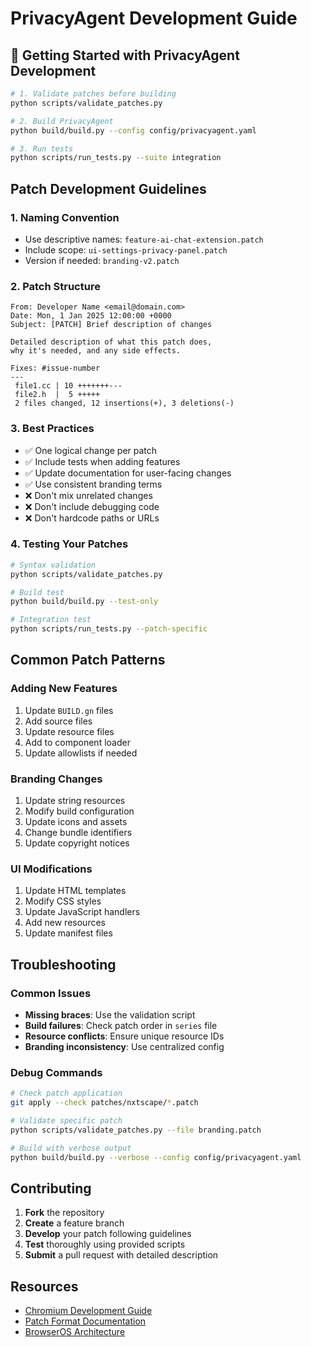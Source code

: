 # PrivacyAgent Development Guide

## 🚀 Getting Started with PrivacyAgent Development
```bash
# 1. Validate patches before building
python scripts/validate_patches.py

# 2. Build PrivacyAgent
python build/build.py --config config/privacyagent.yaml

# 3. Run tests
python scripts/run_tests.py --suite integration
```

## Patch Development Guidelines

### 1. **Naming Convention**
- Use descriptive names: `feature-ai-chat-extension.patch`
- Include scope: `ui-settings-privacy-panel.patch`
- Version if needed: `branding-v2.patch`

### 2. **Patch Structure**
```
From: Developer Name <email@domain.com>
Date: Mon, 1 Jan 2025 12:00:00 +0000
Subject: [PATCH] Brief description of changes

Detailed description of what this patch does,
why it's needed, and any side effects.

Fixes: #issue-number
---
 file1.cc | 10 +++++++---
 file2.h  |  5 +++++
 2 files changed, 12 insertions(+), 3 deletions(-)
```

### 3. **Best Practices**
- ✅ One logical change per patch
- ✅ Include tests when adding features
- ✅ Update documentation for user-facing changes
- ✅ Use consistent branding terms
- ❌ Don't mix unrelated changes
- ❌ Don't include debugging code
- ❌ Don't hardcode paths or URLs

### 4. **Testing Your Patches**
```bash
# Syntax validation
python scripts/validate_patches.py

# Build test
python build/build.py --test-only

# Integration test
python scripts/run_tests.py --patch-specific
```

## Common Patch Patterns

### Adding New Features
1. Update `BUILD.gn` files
2. Add source files
3. Update resource files
4. Add to component loader
5. Update allowlists if needed

### Branding Changes
1. Update string resources
2. Modify build configuration
3. Update icons and assets
4. Change bundle identifiers
5. Update copyright notices

### UI Modifications
1. Update HTML templates
2. Modify CSS styles
3. Update JavaScript handlers
4. Add new resources
5. Update manifest files

## Troubleshooting

### Common Issues
- **Missing braces**: Use the validation script
- **Build failures**: Check patch order in `series` file
- **Resource conflicts**: Ensure unique resource IDs
- **Branding inconsistency**: Use centralized config

### Debug Commands
```bash
# Check patch application
git apply --check patches/nxtscape/*.patch

# Validate specific patch
python scripts/validate_patches.py --file branding.patch

# Build with verbose output
python build/build.py --verbose --config config/privacyagent.yaml
```

## Contributing

1. **Fork** the repository
2. **Create** a feature branch
3. **Develop** your patch following guidelines
4. **Test** thoroughly using provided scripts
5. **Submit** a pull request with detailed description

## Resources

- [Chromium Development Guide](https://chromium.googlesource.com/chromium/src/+/main/docs/README.md)
- [Patch Format Documentation](https://git-scm.com/docs/git-format-patch)
- [BrowserOS Architecture](./ARCHITECTURE.md)